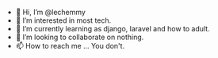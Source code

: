 - 👋 Hi, I’m @lechemmy
- 👀 I’m interested in most tech.
- 🌱 I’m currently learning as django, laravel and how to adult.
- 💞️ I’m looking to collaborate on nothing.
- 📫 How to reach me ... You don't.

<!---
lechemmy/lechemmy is a ✨ special ✨ repository because its `README.md` (this file) appears on your GitHub profile.
You can click the Preview link to take a look at your changes.
--->
